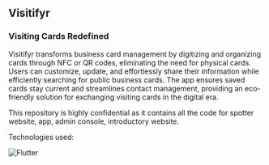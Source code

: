 ## Visitifyr
### Visiting Cards Redefined

Visitifyr transforms business card management by digitizing and organizing cards through NFC or QR codes, eliminating the need for physical cards. Users can customize, update, and effortlessly share their information while efficiently searching for public business cards. The app ensures saved cards stay current and streamlines contact management, providing an eco-friendly solution for exchanging visiting cards in the digital era.

This repository is highly confidential as it contains all the code for spotter website, app, admin console, introductory website.

Technologies used:

![Flutter](https://img.shields.io/badge/Flutter-%2302569B.svg?style=for-the-badge&logo=Flutter&logoColor=white)
